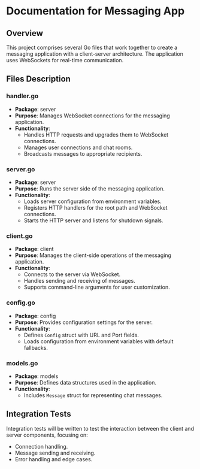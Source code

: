 
# Documentation for Messaging App

## Overview
This project comprises several Go files that work together to create a messaging application with a client-server architecture. The application uses WebSockets for real-time communication.

## Files Description

### handler.go
- **Package**: server
- **Purpose**: Manages WebSocket connections for the messaging application.
- **Functionality**:
  - Handles HTTP requests and upgrades them to WebSocket connections.
  - Manages user connections and chat rooms.
  - Broadcasts messages to appropriate recipients.

### server.go
- **Package**: server
- **Purpose**: Runs the server side of the messaging application.
- **Functionality**:
  - Loads server configuration from environment variables.
  - Registers HTTP handlers for the root path and WebSocket connections.
  - Starts the HTTP server and listens for shutdown signals.

### client.go
- **Package**: client
- **Purpose**: Manages the client-side operations of the messaging application.
- **Functionality**:
  - Connects to the server via WebSocket.
  - Handles sending and receiving of messages.
  - Supports command-line arguments for user customization.

### config.go
- **Package**: config
- **Purpose**: Provides configuration settings for the server.
- **Functionality**:
  - Defines `Config` struct with URL and Port fields.
  - Loads configuration from environment variables with default fallbacks.

### models.go
- **Package**: models
- **Purpose**: Defines data structures used in the application.
- **Functionality**:
  - Includes `Message` struct for representing chat messages.

## Integration Tests
Integration tests will be written to test the interaction between the client and server components, focusing on:
- Connection handling.
- Message sending and receiving.
- Error handling and edge cases.
